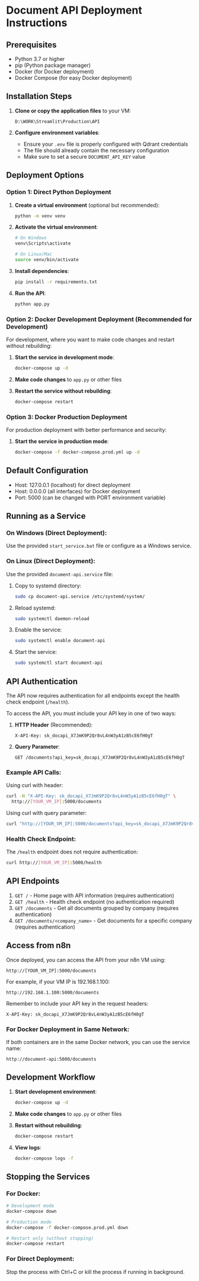# Document API Deployment Instructions

## Prerequisites
- Python 3.7 or higher
- pip (Python package manager)
- Docker (for Docker deployment)
- Docker Compose (for easy Docker deployment)

## Installation Steps

1. **Clone or copy the application files** to your VM:
   ```
   D:\WORK\Streamlit\Production\API
   ```

2. **Configure environment variables**:
   - Ensure your `.env` file is properly configured with Qdrant credentials
   - The file should already contain the necessary configuration
   - Make sure to set a secure `DOCUMENT_API_KEY` value

## Deployment Options

### Option 1: Direct Python Deployment

1. **Create a virtual environment** (optional but recommended):
   ```bash
   python -m venv venv
   ```

2. **Activate the virtual environment**:
   ```bash
   # On Windows
   venv\Scripts\activate
   
   # On Linux/Mac
   source venv/bin/activate
   ```

3. **Install dependencies**:
   ```bash
   pip install -r requirements.txt
   ```

4. **Run the API**:
   ```bash
   python app.py
   ```

### Option 2: Docker Development Deployment (Recommended for Development)

For development, where you want to make code changes and restart without rebuilding:

1. **Start the service in development mode**:
   ```bash
   docker-compose up -d
   ```

2. **Make code changes** to `app.py` or other files

3. **Restart the service without rebuilding**:
   ```bash
   docker-compose restart
   ```

### Option 3: Docker Production Deployment

For production deployment with better performance and security:

1. **Start the service in production mode**:
   ```bash
   docker-compose -f docker-compose.prod.yml up -d
   ```

## Default Configuration
- Host: 127.0.0.1 (localhost) for direct deployment
- Host: 0.0.0.0 (all interfaces) for Docker deployment
- Port: 5000 (can be changed with PORT environment variable)

## Running as a Service

### On Windows (Direct Deployment):
Use the provided `start_service.bat` file or configure as a Windows service.

### On Linux (Direct Deployment):
Use the provided `document-api.service` file:
1. Copy to systemd directory:
   ```bash
   sudo cp document-api.service /etc/systemd/system/
   ```
2. Reload systemd:
   ```bash
   sudo systemctl daemon-reload
   ```
3. Enable the service:
   ```bash
   sudo systemctl enable document-api
   ```
4. Start the service:
   ```bash
   sudo systemctl start document-api
   ```

## API Authentication

The API now requires authentication for all endpoints except the health check endpoint (`/health`).

To access the API, you must include your API key in one of two ways:

1. **HTTP Header** (Recommended):
   ```
   X-API-Key: sk_docapi_X7JmK9P2Qr8vL4nW3yA1zB5cE6fH0gT
   ```

2. **Query Parameter**:
   ```
   GET /documents?api_key=sk_docapi_X7JmK9P2Qr8vL4nW3yA1zB5cE6fH0gT
   ```

### Example API Calls:

Using curl with header:
```bash
curl -H "X-API-Key: sk_docapi_X7JmK9P2Qr8vL4nW3yA1zB5cE6fH0gT" \
  http://[YOUR_VM_IP]:5000/documents
```

Using curl with query parameter:
```bash
curl "http://[YOUR_VM_IP]:5000/documents?api_key=sk_docapi_X7JmK9P2Qr8vL4nW3yA1zB5cE6fH0gT"
```

### Health Check Endpoint:
The `/health` endpoint does not require authentication:
```bash
curl http://[YOUR_VM_IP]:5000/health
```

## API Endpoints

1. `GET /` - Home page with API information (requires authentication)
2. `GET /health` - Health check endpoint (no authentication required)
3. `GET /documents` - Get all documents grouped by company (requires authentication)
4. `GET /documents/<company_name>` - Get documents for a specific company (requires authentication)

## Access from n8n

Once deployed, you can access the API from your n8n VM using:
```
http://[YOUR_VM_IP]:5000/documents
```

For example, if your VM IP is 192.168.1.100:
```
http://192.168.1.100:5000/documents
```

Remember to include your API key in the request headers:
```
X-API-Key: sk_docapi_X7JmK9P2Qr8vL4nW3yA1zB5cE6fH0gT
```

### For Docker Deployment in Same Network:
If both containers are in the same Docker network, you can use the service name:
```
http://document-api:5000/documents
```

## Development Workflow

1. **Start development environment**:
   ```bash
   docker-compose up -d
   ```

2. **Make code changes** to `app.py` or other files

3. **Restart without rebuilding**:
   ```bash
   docker-compose restart
   ```

4. **View logs**:
   ```bash
   docker-compose logs -f
   ```

## Stopping the Services

### For Docker:
```bash
# Development mode
docker-compose down

# Production mode
docker-compose -f docker-compose.prod.yml down

# Restart only (without stopping)
docker-compose restart
```

### For Direct Deployment:
Stop the process with Ctrl+C or kill the process if running in background.